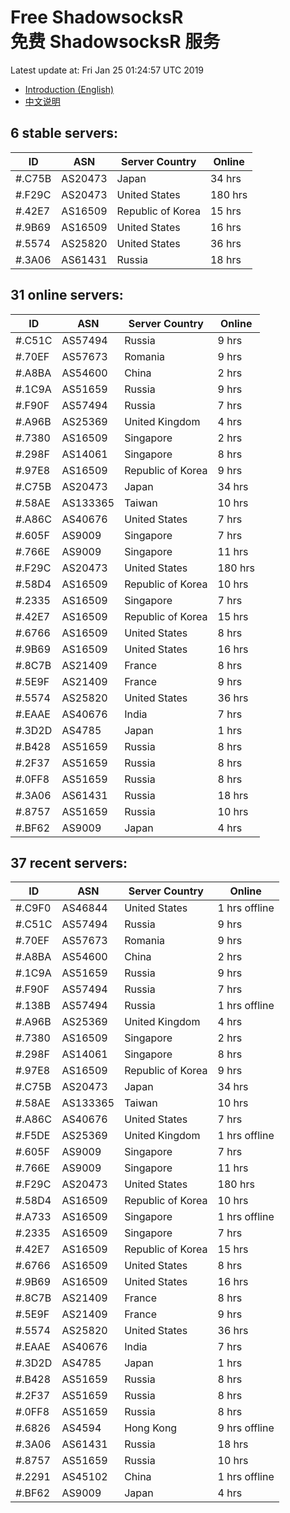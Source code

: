 # Free ShadowsocksR<br>免费 ShadowsocksR 服务

Latest update at: Fri Jan 25 01:24:57 UTC 2019

- [Introduction (English)](https://vision-network.readthedocs.io/en/latest/autossr/autossr.html)
- [中文说明](https://vision-network.readthedocs.io/zh_CN/latest/autossr/autossr.html)


## 6 stable servers:

| ID | ASN | Server Country | Online |
| ------ | ------ | ------ | ------ |
| #.C75B | AS20473 | Japan | 34 hrs |
| #.F29C | AS20473 | United States | 180 hrs |
| #.42E7 | AS16509 | Republic of Korea | 15 hrs |
| #.9B69 | AS16509 | United States | 16 hrs |
| #.5574 | AS25820 | United States | 36 hrs |
| #.3A06 | AS61431 | Russia | 18 hrs |

## 31 online servers:

| ID | ASN | Server Country | Online |
| ------ | ------ | ------ | ------ |
| #.C51C | AS57494 | Russia | 9 hrs |
| #.70EF | AS57673 | Romania | 9 hrs |
| #.A8BA | AS54600 | China | 2 hrs |
| #.1C9A | AS51659 | Russia | 9 hrs |
| #.F90F | AS57494 | Russia | 7 hrs |
| #.A96B | AS25369 | United Kingdom | 4 hrs |
| #.7380 | AS16509 | Singapore | 2 hrs |
| #.298F | AS14061 | Singapore | 8 hrs |
| #.97E8 | AS16509 | Republic of Korea | 9 hrs |
| #.C75B | AS20473 | Japan | 34 hrs |
| #.58AE | AS133365 | Taiwan | 10 hrs |
| #.A86C | AS40676 | United States | 7 hrs |
| #.605F | AS9009 | Singapore | 7 hrs |
| #.766E | AS9009 | Singapore | 11 hrs |
| #.F29C | AS20473 | United States | 180 hrs |
| #.58D4 | AS16509 | Republic of Korea | 10 hrs |
| #.2335 | AS16509 | Singapore | 7 hrs |
| #.42E7 | AS16509 | Republic of Korea | 15 hrs |
| #.6766 | AS16509 | United States | 8 hrs |
| #.9B69 | AS16509 | United States | 16 hrs |
| #.8C7B | AS21409 | France | 8 hrs |
| #.5E9F | AS21409 | France | 9 hrs |
| #.5574 | AS25820 | United States | 36 hrs |
| #.EAAE | AS40676 | India | 7 hrs |
| #.3D2D | AS4785 | Japan | 1 hrs |
| #.B428 | AS51659 | Russia | 8 hrs |
| #.2F37 | AS51659 | Russia | 8 hrs |
| #.0FF8 | AS51659 | Russia | 8 hrs |
| #.3A06 | AS61431 | Russia | 18 hrs |
| #.8757 | AS51659 | Russia | 10 hrs |
| #.BF62 | AS9009 | Japan | 4 hrs |

## 37 recent servers:

| ID | ASN | Server Country | Online |
| ------ | ------ | ------ | ------ |
| #.C9F0 | AS46844 | United States | 1 hrs offline |
| #.C51C | AS57494 | Russia | 9 hrs |
| #.70EF | AS57673 | Romania | 9 hrs |
| #.A8BA | AS54600 | China | 2 hrs |
| #.1C9A | AS51659 | Russia | 9 hrs |
| #.F90F | AS57494 | Russia | 7 hrs |
| #.138B | AS57494 | Russia | 1 hrs offline |
| #.A96B | AS25369 | United Kingdom | 4 hrs |
| #.7380 | AS16509 | Singapore | 2 hrs |
| #.298F | AS14061 | Singapore | 8 hrs |
| #.97E8 | AS16509 | Republic of Korea | 9 hrs |
| #.C75B | AS20473 | Japan | 34 hrs |
| #.58AE | AS133365 | Taiwan | 10 hrs |
| #.A86C | AS40676 | United States | 7 hrs |
| #.F5DE | AS25369 | United Kingdom | 1 hrs offline |
| #.605F | AS9009 | Singapore | 7 hrs |
| #.766E | AS9009 | Singapore | 11 hrs |
| #.F29C | AS20473 | United States | 180 hrs |
| #.58D4 | AS16509 | Republic of Korea | 10 hrs |
| #.A733 | AS16509 | Singapore | 1 hrs offline |
| #.2335 | AS16509 | Singapore | 7 hrs |
| #.42E7 | AS16509 | Republic of Korea | 15 hrs |
| #.6766 | AS16509 | United States | 8 hrs |
| #.9B69 | AS16509 | United States | 16 hrs |
| #.8C7B | AS21409 | France | 8 hrs |
| #.5E9F | AS21409 | France | 9 hrs |
| #.5574 | AS25820 | United States | 36 hrs |
| #.EAAE | AS40676 | India | 7 hrs |
| #.3D2D | AS4785 | Japan | 1 hrs |
| #.B428 | AS51659 | Russia | 8 hrs |
| #.2F37 | AS51659 | Russia | 8 hrs |
| #.0FF8 | AS51659 | Russia | 8 hrs |
| #.6826 | AS4594 | Hong Kong | 9 hrs offline |
| #.3A06 | AS61431 | Russia | 18 hrs |
| #.8757 | AS51659 | Russia | 10 hrs |
| #.2291 | AS45102 | China | 1 hrs offline |
| #.BF62 | AS9009 | Japan | 4 hrs |


